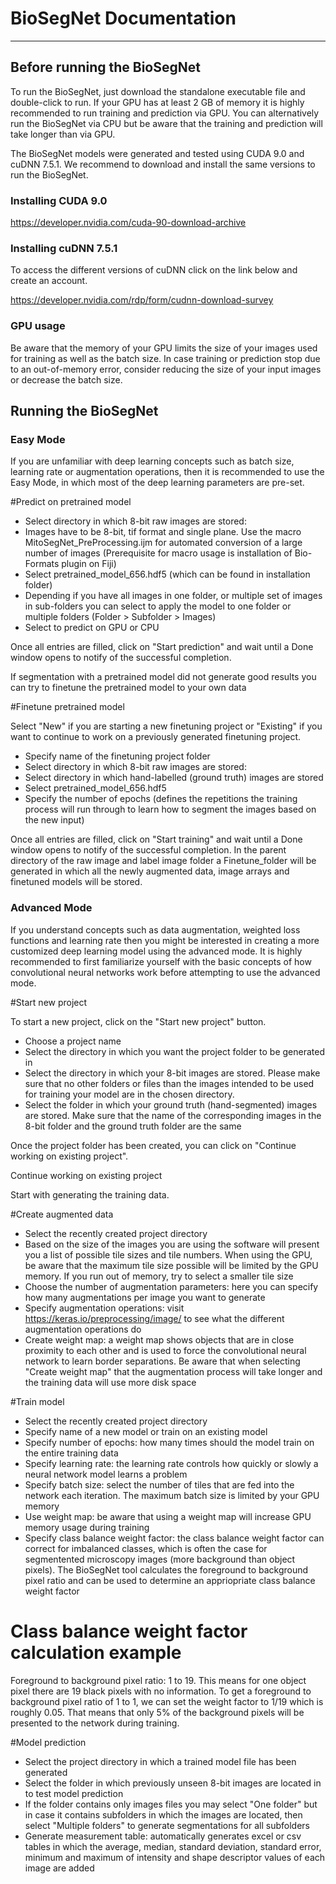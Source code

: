 # BioSegNet Documentation

---

## Before running the BioSegNet

To run the BioSegNet, just download the standalone executable file and double-click to run. If your GPU has at least 2 GB of memory it is highly recommended to run training and prediction via GPU. You can alternatively run 
the BioSegNet via CPU but be aware that the training and prediction will take longer than via GPU. 

The BioSegNet models were generated and tested using CUDA 9.0 and cuDNN 7.5.1. We recommend to download and install the same versions to run the BioSegNet. 

### Installing CUDA 9.0 

https://developer.nvidia.com/cuda-90-download-archive

### Installing cuDNN 7.5.1 

To access the different versions of cuDNN click on the link below and create an account.  

https://developer.nvidia.com/rdp/form/cudnn-download-survey

### GPU usage

Be aware that the memory of your GPU limits the size of your images used for training as well as the batch size. In case training or prediction stop due to an out-of-memory error, consider reducing the size of your input images
or decrease the batch size. 

## Running the BioSegNet

### Easy Mode

If you are unfamiliar with deep learning concepts such as batch size, learning rate or augmentation operations, then it is recommended to use the Easy Mode, in which most of the deep learning parameters are pre-set. 

#Predict on pretrained model

* Select directory in which 8-bit raw images are stored:
* Images have to be 8-bit, tif format and single plane. Use the macro MitoSegNet_PreProcessing.ijm for automated conversion of a large number of images (Prerequisite for macro usage is installation of Bio-Formats plugin on Fiji)
* Select pretrained_model_656.hdf5 (which can be found in installation folder)
* Depending if you have all images in one folder, or multiple set of images in sub-folders you can select to apply the model to one folder or multiple folders (Folder > Subfolder > Images)
* Select to predict on GPU or CPU 

Once all entries are filled, click on "Start prediction" and wait until a Done window opens to notify of the successful completion.

If segmentation with a pretrained model did not generate good results you can try to finetune the pretrained model to your own data

#Finetune pretrained model

Select "New" if you are starting a new finetuning project or "Existing" if you want to continue to work on a previously generated finetuning project. 

* Specify name of the finetuning project folder
* Select directory in which 8-bit raw images are stored:
* Select directory in which hand-labelled (ground truth) images are stored 
* Select pretrained_model_656.hdf5
* Specify the number of epochs (defines the repetitions the training process will run through to learn how to segment the images based on the new input)

Once all entries are filled, click on "Start training" and wait until a Done window opens to notify of the successful completion. 
In the parent directory of the raw image and label image folder a Finetune_folder will be generated in which all the newly augmented data, image arrays and finetuned models will be stored.


### Advanced Mode

If you understand concepts such as data augmentation, weighted loss functions and learning rate then you might be interested in creating a more customized deep learning model
using the advanced mode. It is highly recommended to first familiarize yourself with the basic concepts of how convolutional neural networks work before attempting to use the
advanced mode. 

#Start new project

To start a new project, click on the "Start new project" button. 

* Choose a project name
* Select the directory in which you want the project folder to be generated in 
* Select the directory in which your 8-bit images are stored. Please make sure that no other folders or files than the images intended to be used for training your model are in the chosen directory. 
* Select the folder in which your ground truth (hand-segmented) images are stored. Make sure that the name of the  corresponding images in the 8-bit folder and the ground truth folder are the same

Once the project folder has been created, you can click on "Continue working on existing project".

Continue working on existing project

Start with generating the training data. 

#Create augmented data

* Select the recently created project directory 
* Based on the size of the images you are using the software will present you a list of possible tile sizes and tile numbers. When using the GPU, be aware that the maximum tile size possible will be limited by the GPU memory. If you run out of memory, try to select a smaller tile size
* Choose the number of augmentation parameters: here you can specify how many augmentations per image you want to generate 
* Specify augmentation operations: visit https://keras.io/preprocessing/image/ to see what the different augmentation operations do
* Create weight map: a weight map shows objects that are in close proximity to each other and is used to force the convolutional neural network to learn border separations. Be aware that when selecting "Create weight map" that the augmentation process will take longer and the training data will use more disk space 

#Train model

* Select the recently created project directory 
* Specify name of a new model or train on an existing model
* Specify number of epochs: how many times should the model train on the entire training data
* Specify learning rate: the learning rate controls how quickly or slowly a neural network model learns a problem
* Specify batch size: select the number of tiles that are fed into the network each iteration. The maximum batch size is limited by your GPU memory
* Use weight map: be aware that using a weight map will increase GPU memory usage during training
* Specify class balance weight factor: the class balance weight factor can correct for imbalanced classes, which is often the case for segmentented microscopy images (more background than object pixels). The BioSegNet tool calculates the foreground to background pixel ratio and can be used to determine an appriopriate class balance weight factor

# Class balance weight factor calculation example 

Foreground to background pixel ratio: 1 to 19. This means for one object pixel there are 19 black pixels with no information. To get a foreground to background pixel ratio of 1 to 1,
we can set the weight factor to 1/19 which is roughly 0.05. That means that only 5% of the background pixels will be presented to the network during training. 

#Model prediction

* Select the project directory in which a trained model file has been generated 
* Select the folder in which previously unseen 8-bit images are located in to test model prediction 
* If the folder contains only images files you may select "One folder" but in case it contains subfolders in which the images are located, then select "Multiple folders" to generate segmentations for all subfolders 
* Generate measurement table: automatically generates excel or csv tables in which the average, median, standard deviation, standard error, minimum and maximum of intensity and shape descriptor values of each image are added
